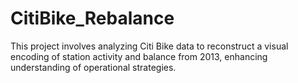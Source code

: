 # CitiBike_Rebalance
This project involves analyzing Citi Bike data to reconstruct a visual encoding of station activity and balance from 2013, enhancing understanding of operational strategies.
